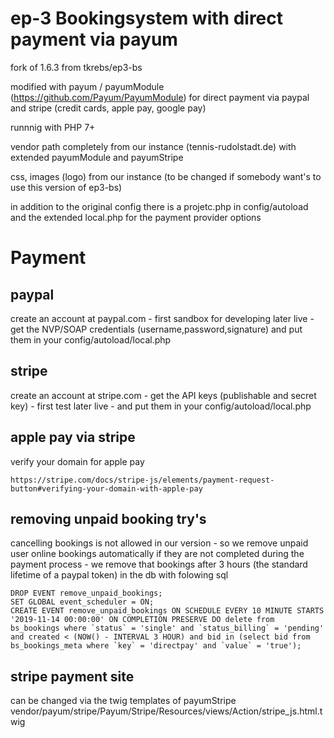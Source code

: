 # ep-3 Bookingsystem with direct payment via payum  
fork of 1.6.3 from tkrebs/ep3-bs

modified with payum / payumModule (https://github.com/Payum/PayumModule) for direct payment via paypal and stripe (credit cards, apple pay, google pay) 

runnnig with PHP 7+ 

vendor path completely from our instance (tennis-rudolstadt.de) with extended payumModule and payumStripe

css, images (logo) from our instance (to be changed if somebody want's to use this version of ep3-bs)

in addition to the original config there is a projetc.php in config/autoload and the extended local.php for the payment provider options  


# Payment

## paypal
create an account at paypal.com - first sandbox for developing later live - get the NVP/SOAP credentials (username,password,signature) and put them in your config/autoload/local.php

## stripe
create an account at stripe.com - get the API keys (publishable and secret key) - first test later live - and put them in your config/autoload/local.php

## apple pay via stripe
verify your domain for apple pay
```
https://stripe.com/docs/stripe-js/elements/payment-request-button#verifying-your-domain-with-apple-pay
```

## removing unpaid booking try's
cancelling bookings is not allowed in our version - so we remove unpaid user online bookings automatically if they are not completed during the payment process - we remove that bookings after 3 hours (the standard lifetime of a paypal token) in the db with folowing sql
```
DROP EVENT remove_unpaid_bookings;
SET GLOBAL event_scheduler = ON;
CREATE EVENT remove_unpaid_bookings ON SCHEDULE EVERY 10 MINUTE STARTS '2019-11-14 00:00:00' ON COMPLETION PRESERVE DO delete from bs_bookings where `status` = 'single' and `status_billing` = 'pending' and created < (NOW() - INTERVAL 3 HOUR) and bid in (select bid from bs_bookings_meta where `key` = 'directpay' and `value` = 'true');
```

## stripe payment site
can be changed via the twig templates of payumStripe
vendor/payum/stripe/Payum/Stripe/Resources/views/Action/stripe_js.html.twig



